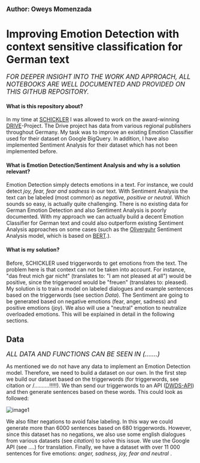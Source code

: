 <big><b> Author: Oweys Momenzada </big></b>

# Improving Emotion Detection with context sensitive classification for German text
<big><i> FOR DEEPER INSIGHT INTO THE WORK AND APPROACH, ALL NOTEBOOKS ARE WELL DOCUMENTED AND PROVIDED ON THIS GITHUB REPOSITORY. </i></big>

#### What is this repository about?
In my time at <a href="https://www.schickler.de/">SCHICKLER</a> I was allowed to work on the award-winning <a href="https://www.presseportal.de/pm/8218/4932175">DRIVE</a>-Project.
The Drive project has data from various regional publishers throughout Germany. 
My task was to improve an existing Emotion Classifier used for their dataset on Google BigQuery. In addition, I have also implemented Sentiment Analysis for their dataset which has not been implemented before.

#### What is Emotion Detection/Sentiment Analysis and why is a solution relevant?
Emotion Detection simply detects emotions in a text. For instance, we could detect <i>joy, fear, fear and sadness</i> in our text. With Sentiment Analysis the text can be labeled (most common) as <i>negative, positive or neutral</i>. Which sounds so easy, is actually quite challenging. There is no existing data for German Emotion Detection and also
Sentiment Analysis is poorly documented. With my approach we can actually build a decent Emotion Classifier for German text and could also outperform existing Sentiment Analysis approaches on some cases (such as the <a href="https://huggingface.co/oliverguhr/german-sentiment-bert">Oliverguhr</a> Sentiment Analysis model, which is based on <a href="https://arxiv.org/abs/1810.04805">BERT</a>.).

#### What is my solution?
Before, SCHICKLER used triggerwords to get emotions from the text. The problem here is that context can not be taken into account. For instance,
"das freut mich gar nicht" (translates to: "I am not pleased at all") would be positive, since the triggerword would be "freuen" (translates to: pleased).
My solution is to train a model on labeled dialogues and example sentences based on the triggerwords (see section <i>Data</i>). The Sentiment are going to be
generated based on negative emotions (fear, anger, sadness) and positive emotions (joy). We also will use a "neutral" emotion to neutralize overloaded emotions. This will be explained in detail in the following sections.

## Data
<big><i>ALL DATA AND FUNCTIONS CAN BE SEEN IN (.......)</big></i>

As mentioned we do not have any data to implement an Emotion Detection model. Therefore, we need to build a dataset on our own. In the first step we build our dataset based on the triggerwords (for triggerwords, see citation or /..........!!!!!). We than send our triggerwords to an API (<a href="https://www.dwds.de/d/api">DWDS-API</a>) and then generate sentences based on these words. This could look as followed: 

![image1](https://github.com/OweysMomenzada/Improving-Emotion-Detection-with-context-sensitive-classification-for-German-text/blob/main/images/image1.png)

We also filter negations to avoid false labeling. In this way we could generate more than 6000 sentences based on 680 triggerwords. However, since this dataset has no
negations, we also use some english dialogues from various datasets (see <i>citation</i>) to solve this issue. We use the Google API (see ....) for translation. Finally, we have a dataset with over 11 000 sentences for five emotions: <i>anger, sadness, joy, fear and neutral </i>. 
